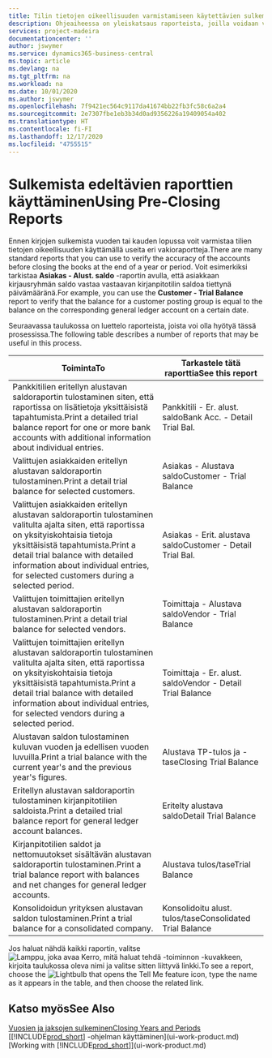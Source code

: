 ```yaml
---
title: Tilin tietojen oikeellisuuden varmistamiseen käytettävien sulkemista edeltävien raporttien yleiskatsaus | Microsoft Docs
description: Ohjeaiheessa on yleiskatsaus raporteista, joilla voidaan varmistaa tilien tietojen oikeellisuus ennen kirjojen sulkemista vuoden tai kauden lopussa.
services: project-madeira
documentationcenter: ''
author: jswymer
ms.service: dynamics365-business-central
ms.topic: article
ms.devlang: na
ms.tgt_pltfrm: na
ms.workload: na
ms.date: 10/01/2020
ms.author: jswymer
ms.openlocfilehash: 7f9421ec564c9117da41674bb22fb3fc58c6a2a4
ms.sourcegitcommit: 2e7307fbe1eb3b34d0ad9356226a19409054a402
ms.translationtype: HT
ms.contentlocale: fi-FI
ms.lasthandoff: 12/17/2020
ms.locfileid: "4755515"
---
```

# <a name="using-pre-closing-reports"></a><span data-ttu-id="c1e59-103">Sulkemista edeltävien raporttien käyttäminen</span><span class="sxs-lookup"><span data-stu-id="c1e59-103">Using Pre-Closing Reports</span></span>
<span data-ttu-id="c1e59-104">Ennen kirjojen sulkemista vuoden tai kauden lopussa voit varmistaa tilien tietojen oikeellisuuden käyttämällä useita eri vakioraportteja.</span><span class="sxs-lookup"><span data-stu-id="c1e59-104">There are many standard reports that you can use to verify the accuracy of the accounts before closing the books at the end of a year or period.</span></span> <span data-ttu-id="c1e59-105">Voit esimerkiksi tarkistaa **Asiakas - Alust. saldo** -raportin avulla, että asiakkaan kirjausryhmän saldo vastaa vastaavan kirjanpitotilin saldoa tiettynä päivämääränä.</span><span class="sxs-lookup"><span data-stu-id="c1e59-105">For example, you can use the **Customer - Trial Balance** report to verify that the balance for a customer posting group is equal to the balance on the corresponding general ledger account on a certain date.</span></span>

<span data-ttu-id="c1e59-106">Seuraavassa taulukossa on luettelo raporteista, joista voi olla hyötyä tässä prosessissa.</span><span class="sxs-lookup"><span data-stu-id="c1e59-106">The following table describes a number of reports that may be useful in this process.</span></span>

| <span data-ttu-id="c1e59-107">Toiminta</span><span class="sxs-lookup"><span data-stu-id="c1e59-107">To</span></span> | <span data-ttu-id="c1e59-108">Tarkastele tätä raporttia</span><span class="sxs-lookup"><span data-stu-id="c1e59-108">See this report</span></span> |
| --- | --- |
| <span data-ttu-id="c1e59-109">Pankkitilien eritellyn alustavan saldoraportin tulostaminen siten, että raportissa on lisätietoja yksittäisistä tapahtumista.</span><span class="sxs-lookup"><span data-stu-id="c1e59-109">Print a detailed trial balance report for one or more bank accounts with additional information about individual entries.</span></span> |<span data-ttu-id="c1e59-110">Pankkitili - Er. alust. saldo</span><span class="sxs-lookup"><span data-stu-id="c1e59-110">Bank Acc. - Detail Trial Bal.</span></span> |
| <span data-ttu-id="c1e59-111">Valittujen asiakkaiden eritellyn alustavan saldoraportin tulostaminen.</span><span class="sxs-lookup"><span data-stu-id="c1e59-111">Print a detail trial balance for selected customers.</span></span> |<span data-ttu-id="c1e59-112">Asiakas - Alustava saldo</span><span class="sxs-lookup"><span data-stu-id="c1e59-112">Customer - Trial Balance</span></span> |
| <span data-ttu-id="c1e59-113">Valittujen asiakkaiden eritellyn alustavan saldoraportin tulostaminen valitulta ajalta siten, että raportissa on yksityiskohtaisia tietoja yksittäisistä tapahtumista.</span><span class="sxs-lookup"><span data-stu-id="c1e59-113">Print a detail trial balance with detailed information about individual entries, for selected customers during a selected period.</span></span> |<span data-ttu-id="c1e59-114">Asiakas - Erit. alustava saldo</span><span class="sxs-lookup"><span data-stu-id="c1e59-114">Customer - Detail Trial Bal.</span></span> |
| <span data-ttu-id="c1e59-115">Valittujen toimittajien eritellyn alustavan saldoraportin tulostaminen.</span><span class="sxs-lookup"><span data-stu-id="c1e59-115">Print a detail trial balance for selected vendors.</span></span> |<span data-ttu-id="c1e59-116">Toimittaja - Alustava saldo</span><span class="sxs-lookup"><span data-stu-id="c1e59-116">Vendor - Trial Balance</span></span> |
| <span data-ttu-id="c1e59-117">Valittujen toimittajien eritellyn alustavan saldoraportin tulostaminen valitulta ajalta siten, että raportissa on yksityiskohtaisia tietoja yksittäisistä tapahtumista.</span><span class="sxs-lookup"><span data-stu-id="c1e59-117">Print a detail trial balance with detailed information about individual entries, for selected vendors during a selected period.</span></span> |<span data-ttu-id="c1e59-118">Toimittaja - Er. alust. saldo</span><span class="sxs-lookup"><span data-stu-id="c1e59-118">Vendor - Detail Trial Balance</span></span> |
| <span data-ttu-id="c1e59-119">Alustavan saldon tulostaminen kuluvan vuoden ja edellisen vuoden luvuilla.</span><span class="sxs-lookup"><span data-stu-id="c1e59-119">Print a trial balance with the current year's and the previous year's figures.</span></span> |<span data-ttu-id="c1e59-120">Alustava TP-tulos ja -tase</span><span class="sxs-lookup"><span data-stu-id="c1e59-120">Closing Trial Balance</span></span> |
| <span data-ttu-id="c1e59-121">Eritellyn alustavan saldoraportin tulostaminen kirjanpitotilien saldoista.</span><span class="sxs-lookup"><span data-stu-id="c1e59-121">Print a detailed trial balance report for general ledger account balances.</span></span> |<span data-ttu-id="c1e59-122">Eritelty alustava saldo</span><span class="sxs-lookup"><span data-stu-id="c1e59-122">Detail Trial Balance</span></span> |
| <span data-ttu-id="c1e59-123">Kirjanpitotilien saldot ja nettomuutokset sisältävän alustavan saldoraportin tulostaminen.</span><span class="sxs-lookup"><span data-stu-id="c1e59-123">Print a trial balance report with balances and net changes for general ledger accounts.</span></span> |<span data-ttu-id="c1e59-124">Alustava tulos/tase</span><span class="sxs-lookup"><span data-stu-id="c1e59-124">Trial Balance</span></span> |
| <span data-ttu-id="c1e59-125">Konsolidoidun yrityksen alustavan saldon tulostaminen.</span><span class="sxs-lookup"><span data-stu-id="c1e59-125">Print a trial balance for a consolidated company.</span></span> |<span data-ttu-id="c1e59-126">Konsolidoitu alust. tulos/tase</span><span class="sxs-lookup"><span data-stu-id="c1e59-126">Consolidated Trial Balance</span></span> |

<span data-ttu-id="c1e59-127">Jos haluat nähdä kaikki raportin, valitse ![Lamppu, joka avaa Kerro, mitä haluat tehdä -toiminnon](media/ui-search/search_small.png "Kerro, mitä haluat tehdä") -kuvakkeen, kirjoita taulukossa oleva nimi ja valitse sitten liittyvä linkki.</span><span class="sxs-lookup"><span data-stu-id="c1e59-127">To see a report, choose the ![Lightbulb that opens the Tell Me feature](media/ui-search/search_small.png "Tell me what you want to do") icon, type the name as it appears in the table, and then choose the related link.</span></span>

## <a name="see-also"></a><span data-ttu-id="c1e59-128">Katso myös</span><span class="sxs-lookup"><span data-stu-id="c1e59-128">See Also</span></span>
[<span data-ttu-id="c1e59-129">Vuosien ja jaksojen sulkeminen</span><span class="sxs-lookup"><span data-stu-id="c1e59-129">Closing Years and Periods</span></span>](year-close-years-periods.md)  
<span data-ttu-id="c1e59-130">[[!INCLUDE[prod_short](includes/prod_short.md)] -ohjelman käyttäminen](ui-work-product.md)</span><span class="sxs-lookup"><span data-stu-id="c1e59-130">[Working with [!INCLUDE[prod_short](includes/prod_short.md)]](ui-work-product.md)</span></span>


